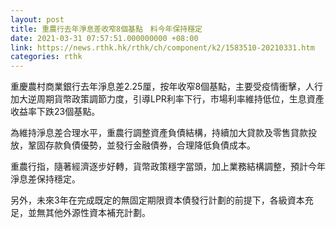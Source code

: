 ```yaml
---
layout: post
title: 重農行去年淨息差收窄8個基點　料今年保持穩定
date: 2021-03-31 07:57:51.000000000 +08:00
link: https://news.rthk.hk/rthk/ch/component/k2/1583510-20210331.htm
categories: rthk
---
```


重慶農村商業銀行去年淨息差2.25厘，按年收窄8個基點，主要受疫情衝擊，人行加大逆周期貨幣政策調節力度，引導LPR利率下行，市場利率維持低位，生息資產收益率下跌23個基點。

為維持淨息差合理水平，重農行調整資產負債結構，持續加大貸款及零售貸款投放，鞏固存款負債優勢，並發行金融債券，合理降低負債成本。

重農行指，隨著經濟逐步好轉，貨幣政策穩字當頭，加上業務結構調整，預計今年淨息差保持穩定。

另外，未來3年在完成既定的無固定期限資本債發行計劃的前提下，各級資本充足，並無其他外源性資本補充計劃。
